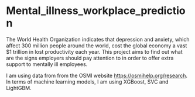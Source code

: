 # Mental_illness_workplace_prediction
The World Health Organization indicates that depression and anxiety, which affect 300 million people around the world, cost the global economy a vast $1 trillion in lost productivity each year. This project aims to find out what are the signs employers should pay attention to in order to offer extra support to mentally ill employees.

I am using data from from the OSMI website https://osmihelp.org/research. In terms of machine learning models, I am using XGBoost, SVC and LightGBM.